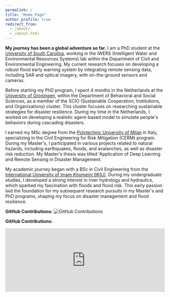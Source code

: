 ```yaml
---
permalink: /
title: "Home Page"
author_profile: true
redirect_from: 
  - /about/
  - /about.html
---
```

**My journey has been a global adventure so far.**
I am a PhD student at the [University of South Carolina](https://sc.edu/), working in the iWERS (Intelligent Water and Environmental Resources Systems) lab within the Department of Civil and Environmental Engineering. My current research focuses on developing a robust flood early warning system by integrating remote sensing data, including SAR and optical imagery, with on-the-ground sensors and cameras. 

Before starting my PhD program, I spent 4 months in the Netherlands at the [University of Groningen](https://www.rug.nl/?lang=en), within the Department of Behavioral and Social Sciences, as a member of the SCIO (Sustainable Cooperation, Institutions, and Organizations) cluster. This cluster focuses on researching sustainable strategies for disaster resilience. During my time in the Netherlands, I worked on developing a realistic agent-based model to simulate people's behaviors during cascading disasters.

I earned my MSc degree from the [Polytechnic University of Milan](https://polimi.it/en/) in Italy, specializing in the Civil Engineering for Risk Mitigation (CERM) program. During my Master's, I participated in various projects related to natural hazards, including earthquakes, floods, and avalanches, as well as disaster risk reduction. My Master's thesis was titled 'Application of Deep Learning and Remote Sensing in Disaster Management.

My academic journey began with a BSc in Civil Engineering from the [International University of Imam Khomeini (IKIU)](https://ikiu.ac.ir/en/). During my undergraduate studies, I developed a strong interest in river hydrology and hydraulics, which sparked my fascination with floods and flood risk. This early passion laid the foundation for my subsequent research pursuits in my Master's and PhD programs, shaping my focus on disaster management and flood resilience.


**GitHub Contributions:**
![GitHub Contributions](https://ghchart.rshah.org/matthewhatami)


**GitHub Contributions:**
<iframe 
    src="https://github.com/users/matthewhatami/contributions"
    frameborder="0"
    style="width: 100%; height: 200px; border: none; overflow: hidden;">
</iframe>